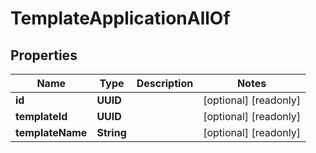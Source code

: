

# TemplateApplicationAllOf


## Properties

Name | Type | Description | Notes
------------ | ------------- | ------------- | -------------
**id** | **UUID** |  |  [optional] [readonly]
**templateId** | **UUID** |  |  [optional] [readonly]
**templateName** | **String** |  |  [optional] [readonly]



